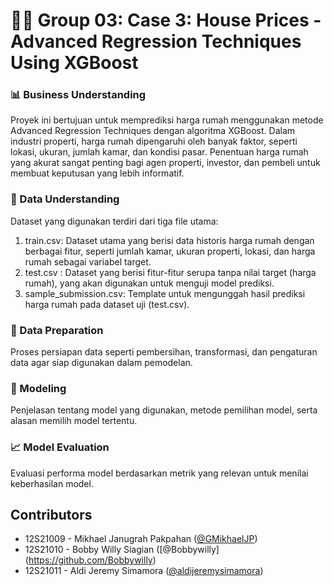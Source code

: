 # 👨‍💼 Group 03: Case 3: House Prices - Advanced Regression Techniques Using XGBoost

### 📊 Business Understanding

Proyek ini bertujuan untuk memprediksi harga rumah menggunakan metode Advanced Regression Techniques dengan algoritma XGBoost. 
Dalam industri properti, harga rumah dipengaruhi oleh banyak faktor, seperti lokasi, ukuran, jumlah kamar, dan kondisi pasar. 
Penentuan harga rumah yang akurat sangat penting bagi agen properti, investor, dan pembeli untuk membuat keputusan yang lebih informatif.
### 📂 Data Understanding

Dataset yang digunakan terdiri dari tiga file utama:

1. train.csv: Dataset utama yang berisi data historis harga rumah dengan berbagai fitur, seperti jumlah kamar, ukuran properti, lokasi, dan harga rumah sebagai variabel target.
2. test.csv : Dataset yang berisi fitur-fitur serupa tanpa nilai target (harga rumah), yang akan digunakan untuk menguji model prediksi.
3. sample_submission.csv: Template untuk mengunggah hasil prediksi harga rumah pada dataset uji (test.csv).
### 🔄 Data Preparation

Proses persiapan data seperti pembersihan, transformasi, dan pengaturan data agar siap digunakan dalam pemodelan.

### 🤖 Modeling

Penjelasan tentang model yang digunakan, metode pemilihan model, serta alasan memilih model tertentu.

### 📈 Model Evaluation

Evaluasi performa model berdasarkan metrik yang relevan untuk menilai keberhasilan model.

## Contributors

- 12S21009 - Mikhael Janugrah Pakpahan ([@GMikhaelJP](https://github.com/GMikhaelJP))
- 12S21010 - Bobby Willy Siagian ([@Bobbywilly] (https://github.com/Bobbywilly)
- 12S21011 - Aldi Jeremy Simamora ([@aldijeremysimamora](https://github.com/aldijeremysimamora))
